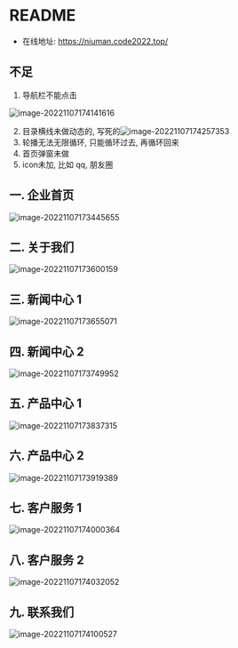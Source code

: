 # README
- 在线地址: https://niuman.code2022.top/

## 不足

1. 导航栏不能点击

![image-20221107174141616](http://qiniu.yujing.fit/typora_img/image-20221107174141616.png)

2. 目录横线未做动态的, 写死的![image-20221107174257353](http://qiniu.yujing.fit/typora_img/image-20221107174257353.png)
3. 轮播无法无限循环, 只能循环过去, 再循环回来
3. 首页弹窗未做
3. icon未加, 比如 qq, 朋友圈

## 一. 企业首页

![image-20221107173445655](http://qiniu.yujing.fit/typora_img/image-20221107173445655.png)

## 二. 关于我们

![image-20221107173600159](http://qiniu.yujing.fit/typora_img/image-20221107173600159.png)

## 三. 新闻中心 1

![image-20221107173655071](http://qiniu.yujing.fit/typora_img/image-20221107173655071.png)

## 四. 新闻中心 2

![image-20221107173749952](http://qiniu.yujing.fit/typora_img/image-20221107173749952.png)

## 五. 产品中心 1

![image-20221107173837315](http://qiniu.yujing.fit/typora_img/image-20221107173837315.png)

## 六. 产品中心 2

![image-20221107173919389](http://qiniu.yujing.fit/typora_img/image-20221107173919389.png)

## 七. 客户服务 1

![image-20221107174000364](http://qiniu.yujing.fit/typora_img/image-20221107174000364.png)

## 八. 客户服务 2

![image-20221107174032052](http://qiniu.yujing.fit/typora_img/image-20221107174032052.png)

## 九. 联系我们

![image-20221107174100527](http://qiniu.yujing.fit/typora_img/image-20221107174100527.png)
